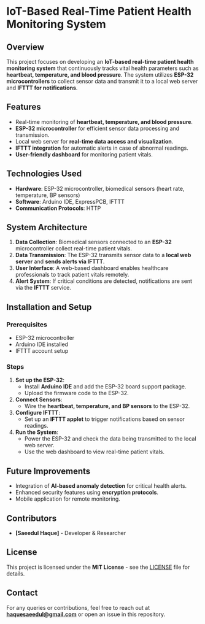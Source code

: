 # IoT-Based Real-Time Patient Health Monitoring System

## Overview
This project focuses on developing an **IoT-based real-time patient health monitoring system** that continuously tracks vital health parameters such as **heartbeat, temperature, and blood pressure**. The system utilizes **ESP-32 microcontrollers** to collect sensor data and transmit it to a local web server and **IFTTT for notifications**.

## Features
- Real-time monitoring of **heartbeat, temperature, and blood pressure**.
- **ESP-32 microcontroller** for efficient sensor data processing and transmission.
- Local web server for **real-time data access and visualization**.
- **IFTTT integration** for automatic alerts in case of abnormal readings.
- **User-friendly dashboard** for monitoring patient vitals.

## Technologies Used
- **Hardware**: ESP-32 microcontroller, biomedical sensors (heart rate, temperature, BP sensors)
- **Software**: Arduino IDE, ExpressPCB, IFTTT
- **Communication Protocols**: HTTP

## System Architecture
1. **Data Collection**: Biomedical sensors connected to an **ESP-32** microcontroller collect real-time patient vitals.
2. **Data Transmission**: The ESP-32 transmits sensor data to a **local web server** and **sends alerts via IFTTT**.
3. **User Interface**: A web-based dashboard enables healthcare professionals to track patient vitals remotely.
4. **Alert System**: If critical conditions are detected, notifications are sent via the **IFTTT** service.

## Installation and Setup
### Prerequisites
- ESP-32 microcontroller
- Arduino IDE installed
- IFTTT account setup

### Steps
1. **Set up the ESP-32**:
   - Install **Arduino IDE** and add the ESP-32 board support package.
   - Upload the firmware code to the ESP-32.
2. **Connect Sensors**:
   - Wire the **heartbeat, temperature, and BP sensors** to the ESP-32.
3. **Configure IFTTT**:
   - Set up an **IFTTT applet** to trigger notifications based on sensor readings.
4. **Run the System**:
   - Power the ESP-32 and check the data being transmitted to the local web server.
   - Use the web dashboard to view real-time patient vitals.

## Future Improvements
- Integration of **AI-based anomaly detection** for critical health alerts.
- Enhanced security features using **encryption protocols**.
- Mobile application for remote monitoring.

## Contributors
- **[Saeedul Haque]** - Developer & Researcher

## License
This project is licensed under the **MIT License** - see the [LICENSE](LICENSE) file for details.

## Contact
For any queries or contributions, feel free to reach out at **haquesaeedul@gmail.com** or open an issue in this repository.
